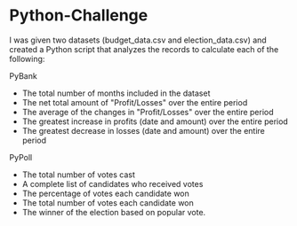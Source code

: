 # Python-Challenge

I was given two datasets (budget_data.csv and election_data.csv) and created a Python script that analyzes the records to calculate each of the following:


PyBank
*   The total number of months included in the dataset
*	The net total amount of "Profit/Losses" over the entire period
*	The average of the changes in "Profit/Losses" over the entire period
*	The greatest increase in profits (date and amount) over the entire period
*	The greatest decrease in losses (date and amount) over the entire period

PyPoll
*	The total number of votes cast
*	A complete list of candidates who received votes
*	The percentage of votes each candidate won
*	The total number of votes each candidate won
*	The winner of the election based on popular vote.
